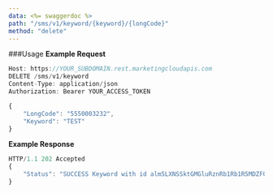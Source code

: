 ```yaml
---
data: <%= swaggerdoc %>
path: "/sms/v1/keyword/{keyword}/{longCode}"
method: "delete"
---
```

###Usage
**Example Request**
```js
Host: https://YOUR_SUBDOMAIN.rest.marketingcloudapis.com
DELETE /sms/v1/keyword
Content-Type: application/json
Authorization: Bearer YOUR_ACCESS_TOKEN

{
    "LongCode": "5550003232",
    "Keyword": "TEST"
}
```
**Example Response**
```js
HTTP/1.1 202 Accepted
{
    "Status": "SUCCESS Keyword with id alm5LXNSSktGMGluRznRb1Rb1R5MDZFQTo4Njow was successfully delete."
}
```
